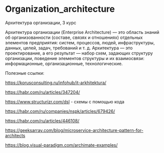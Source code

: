 # Organization_architecture
Архитектура организации, 3 курс

Архитектура организации (Enterprise Architecture) — это область знаний об организованности (составе, связях и отношениях) отдельных элементов предприятия: систем, процессов, людей, инфраструктуры, данных, целей, задач, требований и т. д.
Архитектура — это проектирование, а его результат — набор схем, задающих структуру организации, поведение элементов структуры и их взаимосвязи: информационные, организационные, технологические.

Полезные ссылки:

https://korusconsulting.ru/infohub/it-arkhitektura/

https://habr.com/ru/articles/347204/

https://www.structurizr.com/dsl - схемы с помощью кода

https://habr.com/ru/companies/nspk/articles/679426/

https://habr.com/ru/articles/446108/

https://geeksarray.com/blog/microservice-architecture-pattern-for-architects

https://blog.visual-paradigm.com/archimate-examples/
